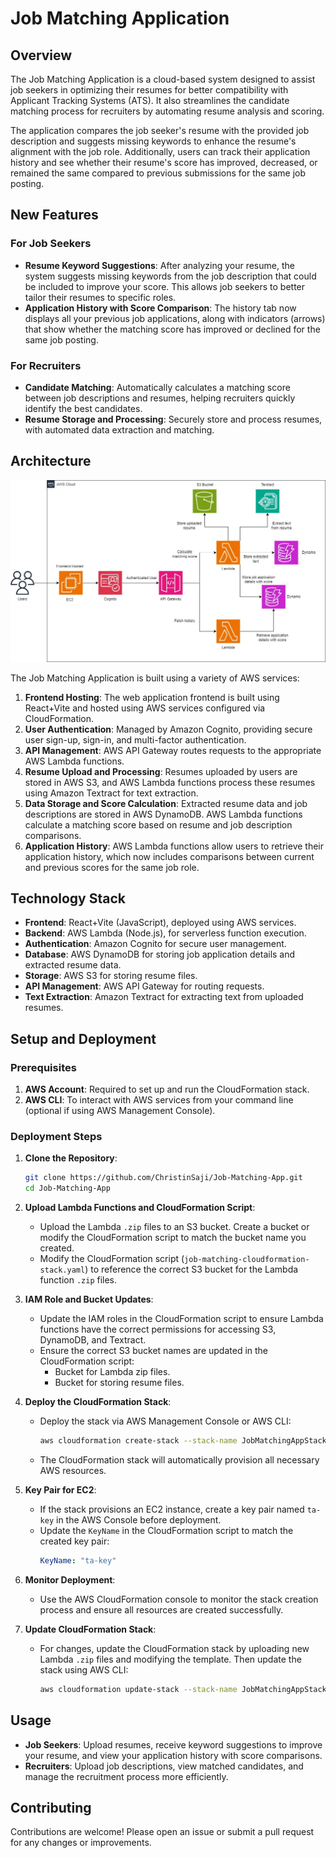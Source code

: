 # Job Matching Application

## Overview

The Job Matching Application is a cloud-based system designed to assist job seekers in optimizing their resumes for better compatibility with Applicant Tracking Systems (ATS). It also streamlines the candidate matching process for recruiters by automating resume analysis and scoring.

The application compares the job seeker's resume with the provided job description and suggests missing keywords to enhance the resume's alignment with the job role. Additionally, users can track their application history and see whether their resume's score has improved, decreased, or remained the same compared to previous submissions for the same job posting.

## New Features

### For Job Seekers

- **Resume Keyword Suggestions**: After analyzing your resume, the system suggests missing keywords from the job description that could be included to improve your score. This allows job seekers to better tailor their resumes to specific roles.
- **Application History with Score Comparison**: The history tab now displays all your previous job applications, along with indicators (arrows) that show whether the matching score has improved or declined for the same job posting.

### For Recruiters

- **Candidate Matching**: Automatically calculates a matching score between job descriptions and resumes, helping recruiters quickly identify the best candidates.
- **Resume Storage and Processing**: Securely store and process resumes, with automated data extraction and matching.

## Architecture

![Architecture Screenshot](screenshots/architecture_diagram.jpg)

The Job Matching Application is built using a variety of AWS services:

1. **Frontend Hosting**: The web application frontend is built using React+Vite and hosted using AWS services configured via CloudFormation.
2. **User Authentication**: Managed by Amazon Cognito, providing secure user sign-up, sign-in, and multi-factor authentication.
3. **API Management**: AWS API Gateway routes requests to the appropriate AWS Lambda functions.
4. **Resume Upload and Processing**: Resumes uploaded by users are stored in AWS S3, and AWS Lambda functions process these resumes using Amazon Textract for text extraction.
5. **Data Storage and Score Calculation**: Extracted resume data and job descriptions are stored in AWS DynamoDB. AWS Lambda functions calculate a matching score based on resume and job description comparisons.
6. **Application History**: AWS Lambda functions allow users to retrieve their application history, which now includes comparisons between current and previous scores for the same job role.

## Technology Stack

- **Frontend**: React+Vite (JavaScript), deployed using AWS services.
- **Backend**: AWS Lambda (Node.js), for serverless function execution.
- **Authentication**: Amazon Cognito for secure user management.
- **Database**: AWS DynamoDB for storing job application details and extracted resume data.
- **Storage**: AWS S3 for storing resume files.
- **API Management**: AWS API Gateway for routing requests.
- **Text Extraction**: Amazon Textract for extracting text from uploaded resumes.

## Setup and Deployment

### Prerequisites

1. **AWS Account**: Required to set up and run the CloudFormation stack.
2. **AWS CLI**: To interact with AWS services from your command line (optional if using AWS Management Console).

### Deployment Steps

1. **Clone the Repository**:

   ```bash
   git clone https://github.com/ChristinSaji/Job-Matching-App.git
   cd Job-Matching-App
   ```

2. **Upload Lambda Functions and CloudFormation Script**:

   - Upload the Lambda `.zip` files to an S3 bucket. Create a bucket or modify the CloudFormation script to match the bucket name you created.
   - Modify the CloudFormation script (`job-matching-cloudformation-stack.yaml`) to reference the correct S3 bucket for the Lambda function `.zip` files.

3. **IAM Role and Bucket Updates**:

   - Update the IAM roles in the CloudFormation script to ensure Lambda functions have the correct permissions for accessing S3, DynamoDB, and Textract.
   - Ensure the correct S3 bucket names are updated in the CloudFormation script:
     - Bucket for Lambda zip files.
     - Bucket for storing resume files.

4. **Deploy the CloudFormation Stack**:

   - Deploy the stack via AWS Management Console or AWS CLI:

     ```bash
     aws cloudformation create-stack --stack-name JobMatchingAppStack --template-body file://job-matching-cloudformation-stack.yaml --capabilities CAPABILITY_IAM
     ```

   - The CloudFormation stack will automatically provision all necessary AWS resources.

5. **Key Pair for EC2**:

   - If the stack provisions an EC2 instance, create a key pair named `ta-key` in the AWS Console before deployment.
   - Update the `KeyName` in the CloudFormation script to match the created key pair:
     ```yaml
     KeyName: "ta-key"
     ```

6. **Monitor Deployment**:

   - Use the AWS CloudFormation console to monitor the stack creation process and ensure all resources are created successfully.

7. **Update CloudFormation Stack**:

   - For changes, update the CloudFormation stack by uploading new Lambda `.zip` files and modifying the template. Then update the stack using AWS CLI:
     ```bash
     aws cloudformation update-stack --stack-name JobMatchingAppStack --template-body file://job-matching-cloudformation-stack.yaml --capabilities CAPABILITY_IAM
     ```

## Usage

- **Job Seekers**: Upload resumes, receive keyword suggestions to improve your resume, and view your application history with score comparisons.
- **Recruiters**: Upload job descriptions, view matched candidates, and manage the recruitment process more efficiently.

## Contributing

Contributions are welcome! Please open an issue or submit a pull request for any changes or improvements.
